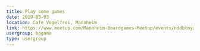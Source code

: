 ```yaml
---
title: Play some games
date: 2019-03-03
location: Cafe Vogelfrei, Mannheim
link: https://www.meetup.com/Mannheim-Boardgames-Meetup/events/nddbtmyzfbfb/
usergroup: bogama
type: usergroup
---
```

